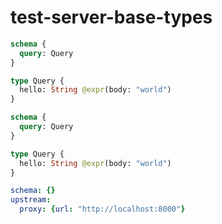 # test-server-base-types

```graphql @schema
schema {
  query: Query
}

type Query {
  hello: String @expr(body: "world")
}
```

```graphql @schema
schema {
  query: Query
}

type Query {
  hello: String @expr(body: "world")
}
```

```yml @config
schema: {}
upstream:
  proxy: {url: "http://localhost:8000"}
```
